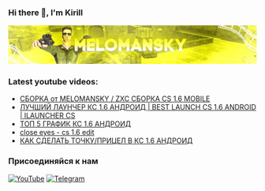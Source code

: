 ﻿### Hi there 👋, I'm Kirill
[![Header](https://github.com/melomansky/melomansky/blob/main/assets/header-github.jpg)](https://youtube.com/c/melomansky)
### Latest youtube videos:
<!-- YOUTUBE:START -->
- [СБОРКА от MELOMANSKY / ZXC СБОРКА CS 1.6 MOBILE](https://www.youtube.com/watch?v=DcYSVtlzj_A)
- [ЛУЧШИЙ ЛАУНЧЕР КС 1.6 АНДРОИД | BEST LAUNCH CS 1.6 ANDROID | ILAUNCHER CS](https://www.youtube.com/watch?v=KbTq-WK2eBY)
- [ТОП 5 ГРАФИК КС 1.6 АНДРОИД](https://www.youtube.com/watch?v=T6lu8L7Tiqs)
- [close eyes - cs 1.6 edit](https://www.youtube.com/watch?v=Ex1LKfoSZE4)
- [КАК СДЕЛАТЬ ТОЧКУ/ПРИЦЕЛ В КС 1.6 АНДРОИД](https://www.youtube.com/watch?v=6LRbJvvI6fg)
<!-- YOUTUBE:END -->
### Присоединяйся к нам
[![YouTube](https://img.shields.io/badge/YouTube-red?style=for-the-badge&logo=YouTube)](https://youtube.com/c/melomansky)
[![Telegram](https://img.shields.io/badge/Telegram-blue?style=for-the-badge&logo=Telegram)](https://t.me/xash_melomansky)